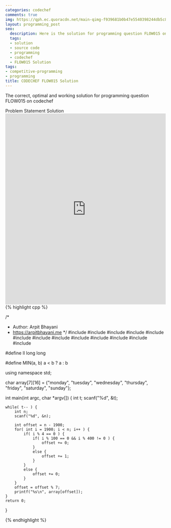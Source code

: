 ```yaml
---
categories: codechef
comments: true
img: https://qph.ec.quoracdn.net/main-qimg-f939681b0b47e5540398244db5c8966f?convert_to_webp=true
layout: programming_post
seo:
  description: Here is the solution for programming question FLOW015 on codechef
  tags:
  - solution
  - source code
  - programming
  - codechef
  - FLOW015 Solution
tags:
- competitive-programming
- programming
title: CODECHEF FLOW015 Solution
---
```

The correct, optimal and working solution for programming question FLOW015 on codechef

<div class="ui secondary pointing large menu">
  <a class="grey item" data-tab="problem-statement">
    Problem Statement
  </a>
  <a class="active item grey" data-tab="solution">
    Solution
  </a>
</div>
<div class="ui bottom attached tab" data-tab="problem-statement">
    <iframe src="https://www.codechef.com/problems/FLOW015" width="100%" height="600px" style="overflow: scroll; border: none;"></iframe>
</div>
<div class="ui bottom attached active tab" data-tab="solution">
{% highlight cpp %}

/*
 *  Author: Arpit Bhayani
 *  https://arpitbhayani.me
 */
#include <cmath>
#include <cstdio>
#include <cstdlib>
#include <climits>
#include <deque>
#include <iostream>
#include <list>
#include <limits>
#include <map>
#include <queue>
#include <set>
#include <stack>
#include <vector>

#define ll long long

#define MIN(a, b) a < b ? a : b

using namespace std;

char array[7][16] = {"monday", "tuesday", "wednesday", "thursday", "friday", "saturday", "sunday"};

int main(int argc, char *argv[]) {
    int t;
    scanf("%d", &t);

    while( t-- ) {
        int n;
        scanf("%d", &n);

        int offset = n - 1900;
        for( int i = 1900; i < n; i++ ) {
            if( i % 4 == 0 ) {
                if( i % 100 == 0 && i % 400 != 0 ) {
                    offset += 0;
                }
                else {
                    offset += 1;
                }
            }
            else {
                offset += 0;
            }
        }
        offset = offset % 7;
        printf("%s\n", array[offset]);
    }
    return 0;
}


{% endhighlight %}
</div>
